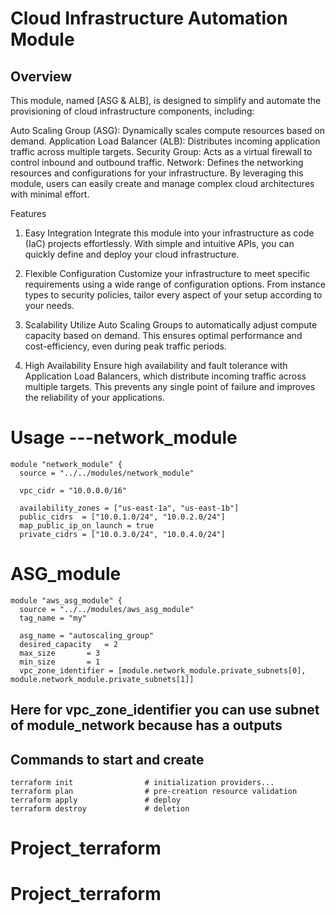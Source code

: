# Cloud Infrastructure Automation Module
## Overview
This module, named [ASG & ALB], is designed to simplify and automate the provisioning of cloud infrastructure components, including:

Auto Scaling Group (ASG): Dynamically scales compute resources based on demand.
Application Load Balancer (ALB): Distributes incoming application traffic across multiple targets.
Security Group: Acts as a virtual firewall to control inbound and outbound traffic.
Network: Defines the networking resources and configurations for your infrastructure.
By leveraging this module, users can easily create and manage complex cloud architectures with minimal effort.

Features
1. Easy Integration
Integrate this module into your infrastructure as code (IaC) projects effortlessly. With simple and intuitive APIs, you can quickly define and deploy your cloud infrastructure.

2. Flexible Configuration
Customize your infrastructure to meet specific requirements using a wide range of configuration options. From instance types to security policies, tailor every aspect of your setup according to your needs.

3. Scalability
Utilize Auto Scaling Groups to automatically adjust compute capacity based on demand. This ensures optimal performance and cost-efficiency, even during peak traffic periods.

4. High Availability
Ensure high availability and fault tolerance with Application Load Balancers, which distribute incoming traffic across multiple targets. This prevents any single point of failure and improves the reliability of your applications.

# Usage          ---network_module
```
module "network_module" {
  source = "../../modules/network_module"

  vpc_cidr = "10.0.0.0/16"

  availability_zones = ["us-east-1a", "us-east-1b"]
  public_cidrs  = ["10.0.1.0/24", "10.0.2.0/24"]
  map_public_ip_on_launch = true
  private_cidrs = ["10.0.3.0/24", "10.0.4.0/24"]
```
# ASG_module
```
module "aws_asg_module" {
  source = "../../modules/aws_asg_module"
  tag_name = "my"

  asg_name = "autoscaling_group"
  desired_capacity   = 2
  max_size       = 3
  min_size       = 1
  vpc_zone_identifier = [module.network_module.private_subnets[0], module.network_module.private_subnets[1]]
```
## Here for vpc_zone_identifier you can use subnet of module_network because has a outputs

## Сommands to start and create

```
terraform init                # initialization providers...
terraform plan                # pre-creation resource validation
terraform apply               # deploy
terraform destroy             # deletion
```
# Project_terraform
# Project_terraform
